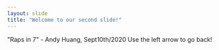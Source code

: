 ```yaml
---
layout: slide
title: "Welcome to our second slide!"
---
```

"Raps in 7" - Andy Huang, Sept10th/2020
Use the left arrow to go back!
